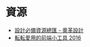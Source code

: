 # 資源

* [設計必備資源總匯 - 奧革設計](http://resources.ogdesign.tw/)
* [転転愛用的前端小工具 2016](https://tenten.co/blog/tenten-frontend-mac-apps-2016/)
